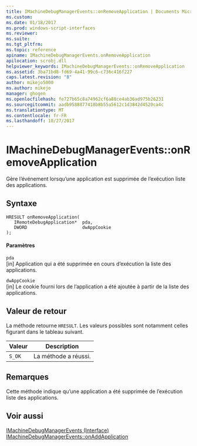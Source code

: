 ```yaml
---
title: IMachineDebugManagerEvents::onRemoveApplication | Documents Microsoft
ms.custom: 
ms.date: 01/18/2017
ms.prod: windows-script-interfaces
ms.reviewer: 
ms.suite: 
ms.tgt_pltfrm: 
ms.topic: reference
apiname: IMachineDebugManagerEvents.onRemoveApplication
apilocation: scrobj.dll
helpviewer_keywords: IMachineDebugManagerEvents::onRemoveApplication
ms.assetid: 3ba71bd8-fd69-4a41-99c6-c736c416f227
caps.latest.revision: "8"
author: mikejo5000
ms.author: mikejo
manager: ghogen
ms.openlocfilehash: fe727b65c8a74962cf6a88ce4ab36ad975b26231
ms.sourcegitcommit: aadb9588877418b8b55a5612c1d3842d4520ca4c
ms.translationtype: MT
ms.contentlocale: fr-FR
ms.lasthandoff: 10/27/2017
---
```

# <a name="imachinedebugmanagereventsonremoveapplication"></a>IMachineDebugManagerEvents::onRemoveApplication
Gère l’événement lorsqu’une application est supprimée de l’exécution liste des applications.  
  
## <a name="syntax"></a>Syntaxe  
  
```  
HRESULT onRemoveApplication(  
   IRemoteDebugApplication*  pda,  
   DWORD                     dwAppCookie  
);  
```  
  
#### <a name="parameters"></a>Paramètres  
 `pda`  
 [in] Application qui a été supprimée en cours d’exécution la liste des applications.  
  
 `dwAppCookie`  
 [in] Le cookie fourni lors de l’application a été ajoutée à partir de la liste des applications.  
  
## <a name="return-value"></a>Valeur de retour  
 La méthode retourne `HRESULT`. Les valeurs possibles sont notamment celles figurant dans le tableau suivant.  
  
|Valeur|Description|  
|-----------|-----------------|  
|`S_OK`|La méthode a réussi.|  
  
## <a name="remarks"></a>Remarques  
 Cette méthode indique qu’une application a été supprimée de l’exécution liste des applications.  
  
## <a name="see-also"></a>Voir aussi  
 [IMachineDebugManagerEvents (Interface)](../../winscript/reference/imachinedebugmanagerevents-interface.md)   
 [IMachineDebugManagerEvents::onAddApplication](../../winscript/reference/imachinedebugmanagerevents-onaddapplication.md)